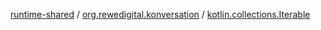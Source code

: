 [runtime-shared](../index.md) / [org.rewedigital.konversation](index.md) / [kotlin.collections.Iterable](./kotlin.collections.-iterable.md)

